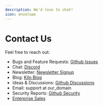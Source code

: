 ```yaml
---
description: We'd love to chat!
icon: envelope
---
```


# Contact Us

Feel free to reach out:

* Bugs and Feature Requests: [Github Issues](https://github.com/Kiln-AI/Kiln/issues)
* Chat: [Discord](https://kiln.tech/discord)
* Newsletter: [Newsletter Signup](https://kiln.tech/blog)
* Blog: [Kiln Blog](https://kiln.tech/blog)
* Ideas & Discussions: [Github Discussions](https://github.com/Kiln-AI/Kiln/discussions?discussions_q=)
* Email: support at our\_domain
* Security Reports: [Github Security](https://github.com/Kiln-AI/Kiln/security)
* [Enterprise Sales](https://kiln.tech/contact_sales)
